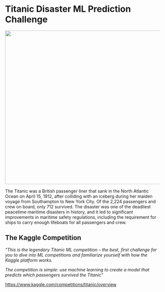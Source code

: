# Titanic Disaster ML Prediction Challenge

<img src="https://www.slate.fr/sites/default/files/styles/1060x523/public/000_arp1718951.jpg" width="1000" height="500">

The Titanic was a British passenger liner that sank in the North Atlantic Ocean on April 15, 1912, after colliding with an iceberg during her maiden voyage from Southampton to New York City. Of the 2,224 passengers and crew on board, only 712 survived. The disaster was one of the deadliest peacetime maritime disasters in history, and it led to significant improvements in maritime safety regulations, including the requirement for ships to carry enough lifeboats for all passengers and crew.

## The Kaggle Competition

*"This is the legendary Titanic ML competition – the best, first challenge for you to dive into ML competitions and familiarize yourself with how the Kaggle platform works.*

*The competition is simple: use machine learning to create a model that predicts which passengers survived the Titanic"*

https://www.kaggle.com/competitions/titanic/overview
